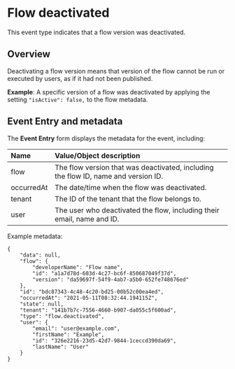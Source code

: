# Flow deactivated

<head>
  <meta name="guidename" content="Flow"/>
  <meta name="context" content="GUID-969074c5-7754-4ecd-92b1-b2f3d6fd7566"/>
</head>


This event type indicates that a flow version was deactivated.

## Overview

Deactivating a flow version means that version of the flow cannot be run or executed by users, as if it had not been published.

**Example**: A specific version of a flow was deactivated by applying the setting `"isActive": false,` to the flow metadata.

## Event Entry and metadata

The **Event Entry** form displays the metadata for the event, including:

|Name|Value/Object description|
|:---|:-----------------------|
|flow|The flow version that was deactivated, including the flow ID, name and version ID.|
|occurredAt|The date/time when the flow was deactivated.|
|tenant|The ID of the tenant that the flow belongs to.|
|user|The user who deactivated the flow, including their email, name and ID.|

Example metadata:

```
{
	"data": null,
	"flow": {
		"developerName": "Flow name",
		"id": "a1a7d78d-603d-4c27-bc6f-850687049f37d",
		"version": "da59697f-54f9-4ab7-a5b0-652fe748676ed"
	},
	"id": "bdc87343-4c48-4c20-bd25-00b52c00ea4ed",
	"occurredAt": "2021-05-11T08:32:44.194115Z",
	"state": null,
	"tenant": "141b7b7c-7556-4660-b907-da055c5f600ad",
	"type": "flow.deactivated",
	"user": {
		"email": "user@example.com",
		"firstName": "Example",
		"id": "326e2216-23d5-42d7-9844-1ceccd390da69",
		"lastName": "User"
	}
}
```